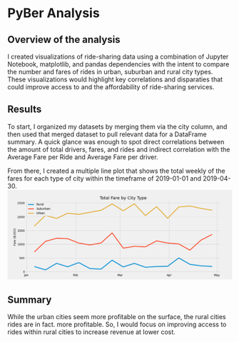 # PyBer Analysis
## Overview of the analysis
I created visualizations of ride-sharing data using a combination of Jupyter Notebook, matplotlib, and pandas dependencies with the intent to compare the number and fares of rides in urban, suburban and rural city types. These visualizations would highlight key correlations and disparaties that could improve access to and the affordability of ride-sharing services.
## Results
To start, I organized my datasets by merging them via the city column, and then used that merged dataset to pull relevant data for a DataFrame summary. A quick glance was enough to spot direct correlations between the amount of total drivers, fares, and rides and indirect correlation with the Average Fare per Ride and Average Fare per driver.

From there, I created a multiple line plot that shows the total weekly of the fares for each type of city within the timeframe of 2019-01-01 and 2019-04-30.
![Summary_chart](https://github.com/Jrheldmann/PyBer_Analysis/blob/main/analysis/PyBer_fare_summary.png?raw=true)

## Summary
While the urban cities seem more profitable on the surface, the rural cities rides are in fact. more profitable. So, I would focus on improving access to rides within rural cities to increase revenue at lower cost.

